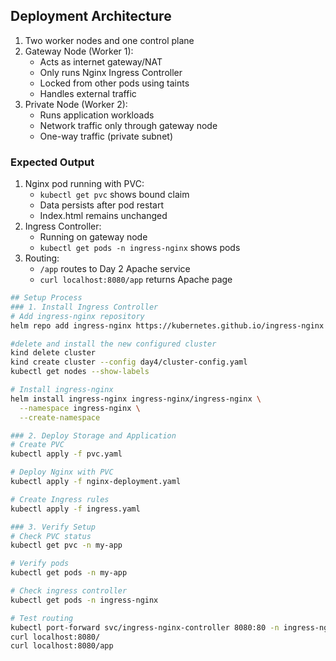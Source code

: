 ## Deployment Architecture
1. Two worker nodes and one control plane
2. Gateway Node (Worker 1):
   - Acts as internet gateway/NAT
   - Only runs Nginx Ingress Controller
   - Locked from other pods using taints
   - Handles external traffic
3. Private Node (Worker 2):
   - Runs application workloads
   - Network traffic only through gateway node
   - One-way traffic (private subnet)

### Expected Output
1. Nginx pod running with PVC:
   - `kubectl get pvc` shows bound claim
   - Data persists after pod restart
   - Index.html remains unchanged
2. Ingress Controller:
   - Running on gateway node
   - `kubectl get pods -n ingress-nginx` shows pods
3. Routing:
   - `/app` routes to Day 2 Apache service
   - `curl localhost:8080/app` returns Apache page

```bash
## Setup Process
### 1. Install Ingress Controller
# Add ingress-nginx repository
helm repo add ingress-nginx https://kubernetes.github.io/ingress-nginx

#delete and install the new configured cluster
kind delete cluster
kind create cluster --config day4/cluster-config.yaml
kubectl get nodes --show-labels

# Install ingress-nginx
helm install ingress-nginx ingress-nginx/ingress-nginx \
  --namespace ingress-nginx \
  --create-namespace

### 2. Deploy Storage and Application
# Create PVC
kubectl apply -f pvc.yaml

# Deploy Nginx with PVC
kubectl apply -f nginx-deployment.yaml

# Create Ingress rules
kubectl apply -f ingress.yaml

### 3. Verify Setup
# Check PVC status
kubectl get pvc -n my-app

# Verify pods
kubectl get pods -n my-app

# Check ingress controller
kubectl get pods -n ingress-nginx

# Test routing
kubectl port-forward svc/ingress-nginx-controller 8080:80 -n ingress-nginx
curl localhost:8080/
curl localhost:8080/app

